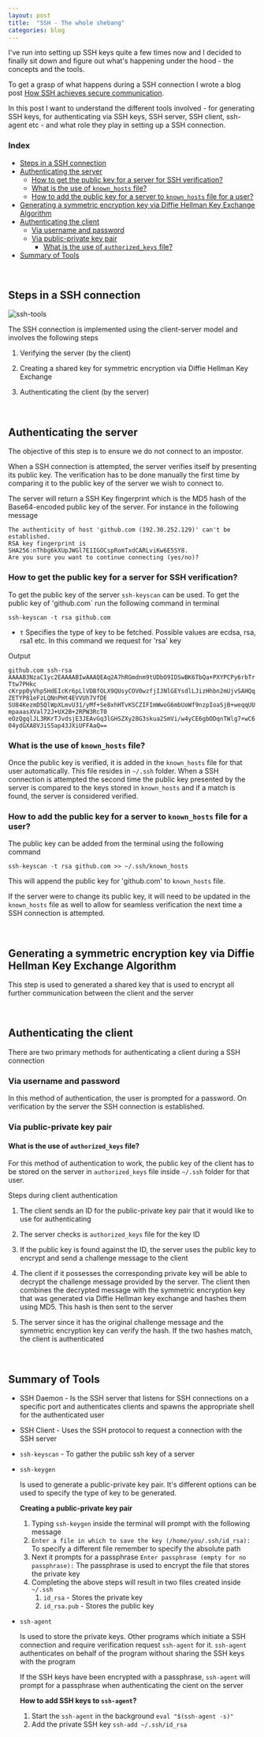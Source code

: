 ```yaml
---
layout: post
title:  "SSH - The whole shebang"
categories: blog
---
```


I've run into setting up SSH keys quite a few times now and I decided to finally sit down and figure out what's happening under the hood - the concepts and the tools.

To get a grasp of what happens during a SSH connection I wrote a blog post [How SSH achieves secure communication](https://dsinecos.github.io/blog/Understanding-SSH). 

In this post I want to understand the different tools involved - for generating SSH keys, for authenticating via SSH keys, SSH server, SSH client, ssh-agent etc - and what role they play in setting up a SSH connection.

### Index
- [Steps in a SSH connection](#steps-in-a-ssh-connection)
- [Authenticating the server](#authenticating-the-server)
    - [How to get the public key for a server for SSH verification?](#how-to-get-the-public-key-for-a-server-for-ssh-verification)
    - [What is the use of `known_hosts` file?](#what-is-the-use-of-knownhosts-file)
    - [How to add the public key for a server to `known_hosts` file for a user?](#how-to-add-the-public-key-for-a-server-to-knownhosts-file-for-a-user)
- [Generating a symmetric encryption key via Diffie Hellman Key Exchange Algorithm](#generating-a-symmetric-encryption-key-via-diffie-hellman-key-exchange-algorithm)
- [Authenticating the client](#authenticating-the-client)
    - [Via username and password](#via-username-and-password)
    - [Via public-private key pair](#via-public-private-key-pair)
        - [What is the use of `authorized_keys` file?](#what-is-the-use-of-authorizedkeys-file)
- [Summary of Tools](#summary-of-tools)

<br>

## Steps in a SSH connection

![ssh-tools](/assets/ssh-tools.svg)

The SSH connection is implemented using the client-server model and involves the following steps

1. Verifying the server (by the client)

2. Creating a shared key for symmetric encryption via Diffie Hellman Key Exchange

3. Authenticating the client (by the server)

<br>

## Authenticating the server

The objective of this step is to ensure we do not connect to an impostor. 

When a SSH connection is attempted, the server verifies itself by presenting its public key. The verification has to be done manually the first time by comparing it to the public key of the server we wish to connect to.

The server will return a SSH Key fingerprint which is the MD5 hash of the Base64-encoded public key of the server. For instance in the following message

```
The authenticity of host 'github.com (192.30.252.129)' can't be established.
RSA key fingerprint is SHA256:nThbg6kXUpJWGl7E1IGOCspRomTxdCARLviKw6E5SY8.
Are you sure you want to continue connecting (yes/no)?
```

### How to get the public key for a server for SSH verification?

To get the public key of the server `ssh-keyscan` can be used. To get the public key of 'github.com` run the following command in terminal

`ssh-keyscan -t rsa github.com` 

- `t` Specifies the type of key to be fetched. Possible values are ecdsa, rsa, rsa1 etc. In this command we request for 'rsa' key

Output

`github.com ssh-rsa AAAAB3NzaC1yc2EAAAABIwAAAQEAq2A7hRGmdnm9tUDbO9IDSwBK6TbQa+PXYPCPy6rbTrTtw7PHkc
cKrpp0yVhp5HdEIcKr6pLlVDBfOLX9QUsyCOV0wzfjIJNlGEYsdlLJizHhbn2mUjvSAHQqZETYP81eFzLQNnPHt4EVVUh7VfDE
SU84KezmD5QlWpXLmvU31/yMf+Se8xhHTvKSCZIFImWwoG6mbUoWf9nzpIoaSjB+weqqUUmpaaasXVal72J+UX2B+2RPW3RcT0
eOzQgqlJL3RKrTJvdsjE3JEAvGq3lGHSZXy28G3skua2SmVi/w4yCE6gbODqnTWlg7+wC604ydGXA8VJiS5ap43JXiUFFAaQ==`

### What is the use of `known_hosts` file?

Once the public key is verified, it is added in the `known_hosts` file for that user automatically. This file resides in `~/.ssh` folder. When a SSH connection is attempted the second time the public key presented by the server is compared to the keys stored in `known_hosts` and if a match is found, the server is considered verified.

### How to add the public key for a server to `known_hosts` file for a user?

The public key can be added from the terminal using the following command

`ssh-keyscan -t rsa github.com >> ~/.ssh/known_hosts`

This will append the public key for 'github.com' to `known_hosts` file.

If the server were to change its public key, it will need to be updated in the `known_hosts` file as well to allow for seamless verification the next time a SSH connection is attempted. 

<br>

## Generating a symmetric encryption key via Diffie Hellman Key Exchange Algorithm

This step is used to generated a shared key that is used to encrypt all further communication between the client and the server

<br>

## Authenticating the client

There are two primary methods for authenticating a client during a SSH connection

### Via username and password

In this method of authentication, the user is prompted for a password. On verification by the server the SSH connection is established.

### Via public-private key pair

#### What is the use of `authorized_keys` file?

For this method of authentication to work, the public key of the client has to be stored on the server in `authorized_keys` file inside `~/.ssh` folder for that user.

Steps during client authentication

1. The client sends an ID for the public-private key pair that it would like to use for authenticating

2. The server checks is `authorized_keys` file for the key ID

3. If the public key is found against the ID, the server uses the public key to encrypt and send a challenge message to the client

4. The client if it possesses the corresponding private key will be able to decrypt the challenge message provided by the server. The client then combines the decrypted message with the symmetric encryption key that was generated via Diffie Hellman key exchange and hashes them using MD5. This hash is then sent to the server

5. The server since it has the original challenge message and the symmetric encryption key can verify the hash. If the two hashes match, the client is authenticated

<br>

## Summary of Tools

- SSH Daemon - Is the SSH server that listens for SSH connections on a specific port and authenticates clients and spawns the appropriate shell for the authenticated user

- SSH Client - Uses the SSH protocol to request a connection with the SSH server

- `ssh-keyscan` - To gather the public ssh key of a server

- `ssh-keygen`
  
  Is used to generate a public-private key pair. It's different options can be used to specify the type of key to be generated.

  **Creating a public-private key pair**

  1. Typing `ssh-keygen` inside the terminal will prompt with the following message
  2. `Enter a file in which to save the key (/home/you/.ssh/id_rsa):` To specify a different file remember to specify the absolute path
  3. Next it prompts for a passphrase `Enter passphrase (empty for no passphrase):` The passphrase is used to encrypt the file that stores the private key
  4. Completing the above steps will result in two files created inside `~/.ssh`
     1. `id_rsa` - Stores the private key
     2. `id_rsa.pub` - Stores the public key

- `ssh-agent`

  Is used to store the private keys. Other programs which initiate a SSH connection and require verification request `ssh-agent` for it. `ssh-agent` authenticates on behalf of the program without sharing the SSH keys with the program

  If the SSH keys have been encrypted with a passphrase, `ssh-agent` will prompt for a passphrase when authenticating the cient on the server

  **How to add SSH keys to `ssh-agent`?**

  1. Start the `ssh-agent` in the background
     `eval "$(ssh-agent -s)"`
  2. Add the private SSH key
     `ssh-add ~/.ssh/id_rsa`



